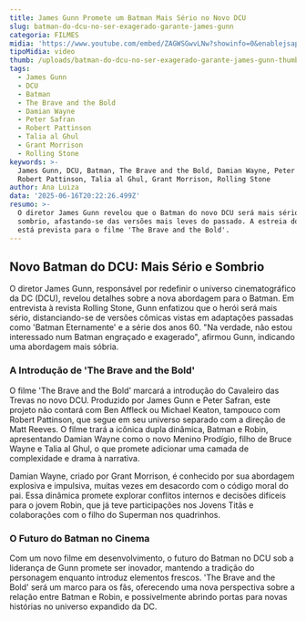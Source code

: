 ```yaml
---
title: James Gunn Promete um Batman Mais Sério no Novo DCU
slug: batman-do-dcu-no-ser-exagerado-garante-james-gunn
categoria: FILMES
midia: 'https://www.youtube.com/embed/ZAGWSGwvLNw?showinfo=0&enablejsapi=1'
tipoMidia: video
thumb: /uploads/batman-do-dcu-no-ser-exagerado-garante-james-gunn-thumb.png
tags:
  - James Gunn
  - DCU
  - Batman
  - The Brave and the Bold
  - Damian Wayne
  - Peter Safran
  - Robert Pattinson
  - Talia al Ghul
  - Grant Morrison
  - Rolling Stone
keywords: >-
  James Gunn, DCU, Batman, The Brave and the Bold, Damian Wayne, Peter Safran,
  Robert Pattinson, Talia al Ghul, Grant Morrison, Rolling Stone
author: Ana Luiza
data: '2025-06-16T20:22:26.499Z'
resumo: >-
  O diretor James Gunn revelou que o Batman do novo DCU será mais sério e
  sombrio, afastando-se das versões mais leves do passado. A estreia do herói
  está prevista para o filme 'The Brave and the Bold'.
---
```


## Novo Batman do DCU: Mais Sério e Sombrio

O diretor James Gunn, responsável por redefinir o universo cinematográfico da DC (DCU), revelou detalhes sobre a nova abordagem para o Batman. Em entrevista à revista Rolling Stone, Gunn enfatizou que o herói será mais sério, distanciando-se de versões cômicas vistas em adaptações passadas como 'Batman Eternamente' e a série dos anos 60. "Na verdade, não estou interessado num Batman engraçado e exagerado", afirmou Gunn, indicando uma abordagem mais sóbria.

### A Introdução de 'The Brave and the Bold'

O filme 'The Brave and the Bold' marcará a introdução do Cavaleiro das Trevas no novo DCU. Produzido por James Gunn e Peter Safran, este projeto não contará com Ben Affleck ou Michael Keaton, tampouco com Robert Pattinson, que segue em seu universo separado com a direção de Matt Reeves. O filme trará a icônica dupla dinâmica, Batman e Robin, apresentando Damian Wayne como o novo Menino Prodígio, filho de Bruce Wayne e Talia al Ghul, o que promete adicionar uma camada de complexidade e drama à narrativa.

Damian Wayne, criado por Grant Morrison, é conhecido por sua abordagem explosiva e impulsiva, muitas vezes em desacordo com o código moral do pai. Essa dinâmica promete explorar conflitos internos e decisões difíceis para o jovem Robin, que já teve participações nos Jovens Titãs e colaborações com o filho do Superman nos quadrinhos.

### O Futuro do Batman no Cinema

Com um novo filme em desenvolvimento, o futuro do Batman no DCU sob a liderança de Gunn promete ser inovador, mantendo a tradição do personagem enquanto introduz elementos frescos. 'The Brave and the Bold' será um marco para os fãs, oferecendo uma nova perspectiva sobre a relação entre Batman e Robin, e possivelmente abrindo portas para novas histórias no universo expandido da DC.
